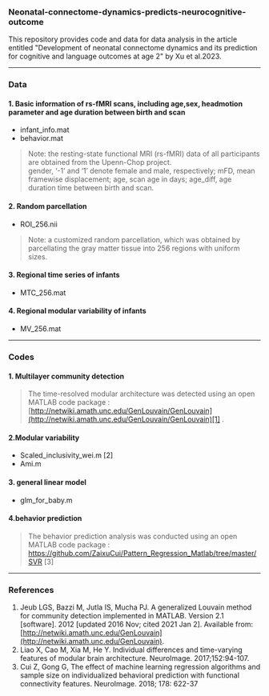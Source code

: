### Neonatal-connectome-dynamics-predicts-neurocognitive-outcome

This repository provides code and data for data analysis in the article entitled "Development of neonatal connectome dynamics and its prediction for cognitive and language outcomes at age 2" by Xu et al.2023.

___
### Data

#### 1. Basic information of rs-fMRI scans, including age,sex, headmotion parameter and age duration between birth and scan
- infant_info.mat 
- behavior.mat
> Note: the resting-state functional MRI (rs-fMRI) data of all participants are obtained from the Upenn-Chop project.  
> gender, ‘-1’ and ‘1’ denote female and male, respectively; mFD, mean framewise displacement; age, scan age in days; age_diff, age duration time between birth and scan.  
> 

#### 2.  Random parcellation
- ROI_256.nii
> Note: a customized random parcellation, which was obtained by parcellating the gray matter tissue into 256 regions with uniform sizes.

#### 3.  Regional time series of infants
- MTC_256.mat
#### 4.  Regional modular variability of infants
- MV_256.mat
___
### Codes
#### 1. Multilayer community detection
> The time-resolved modular architecture was detected using an open MATLAB code package :[http://netwiki.amath.unc.edu/GenLouvain/GenLouvain](http://netwiki.amath.unc.edu/GenLouvain/GenLouvain)[1] .
#### 2.Modular variability 
-   Scaled_inclusivity_wei.m [2]
-   Ami.m
#### 3. general linear model 
- glm_for_baby.m
#### 4.behavior prediction 

>The behavior prediction analysis was conducted using an open MATLAB code package : https://github.com/ZaixuCui/Pattern_Regression_Matlab/tree/master/SVR [3]
___
### References
1.  Jeub LGS, Bazzi M, Jutla IS, Mucha PJ. A generalized Louvain method for community detection implemented in MATLAB. Version 2.1 [software]. 2012 [updated 2016 Nov; cited 2021 Jan 2]. Available from:  [http://netwiki.amath.unc.edu/GenLouvain](http://netwiki.amath.unc.edu/GenLouvain).
2.  Liao X, Cao M, Xia M, He Y. Individual differences and time-varying features of modular brain architecture. NeuroImage. 2017;152:94-107.
3.  Cui Z, Gong G, The effect of machine learning regression algorithms and sample size on individualized behavioral prediction with functional connectivity features. NeuroImage. 2018; 178: 622-37
